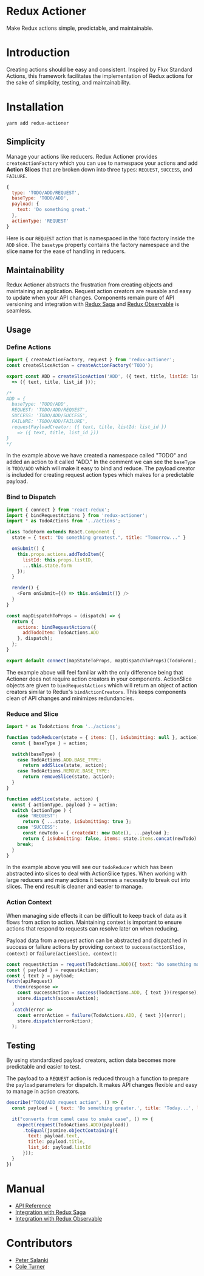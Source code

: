 # Redux Actioner
Make Redux actions simple, predictable, and maintainable.

# Introduction
Creating actions should be easy and consistent. Inspired by Flux Standard Actions, this framework facilitates the implementation of Redux actions for the sake of simplicity, testing, and maintainability.

# Installation
```
yarn add redux-actioner
```

## Simplicity
Manage your actions like reducers. Redux Actioner provides `createActionFactory` which you can use to namespace your actions and add **Action Slices** that are broken down into three types: `REQUEST`, `SUCCESS`, and `FAILURE`.

```javascript
{
  type: 'TODO/ADD/REQUEST',
  baseType: 'TODO/ADD',
  payload: {
    text: 'Do something great.'
  },
  actionType: 'REQUEST'
}
```
Here is our `REQUEST` action that is namespaced in the `TODO` factory inside the `ADD` slice. The `basetype` property contains the factory namespace and the slice name for the ease of handling in reducers.

## Maintainability
Redux Actioner abstracts the frustration from creating objects and maintaining an application. Request action creators are reusable and easy to update when your API changes. Components remain pure of API versioning and integration with [Redux Saga](https://github.com/redux-saga/redux-saga) and [Redux Observable](https://github.com/redux-observable/redux-observable) is seamless.

## Usage
### Define Actions
```javascript
import { createActionFactory, request } from 'redux-actioner';
const createSliceAction = createActionFactory('TODO');

export const ADD = createSliceAction('ADD', ({ text, title, listId: list_id })
  => ({ text, title, list_id }));

/*
ADD = {
  baseType: 'TODO/ADD',
  REQUEST: 'TODO/ADD/REQUEST',
  SUCCESS: 'TODO/ADD/SUCCESS',
  FAILURE: 'TODO/ADD/FAILURE',
  requestPayloadCreator: ({ text, title, listId: list_id })
    => ({ text, title, list_id }))
}
*/
```
In the example above we have created a namespace called "TODO" and added an action to it called "ADD." In the comment we can see the `baseType` is `TODO/ADD` which will make it easy to bind and reduce. The payload creator is included for creating request action types which makes for a predictable payload.


### Bind to Dispatch
```javascript
import { connect } from 'react-redux';
import { bindRequestActions } from 'redux-actioner';
import * as TodoActions from '../actions';

class TodoForm extends React.Component {
  state = { text: "Do something greatest.", title: "Tomorrow..." }

  onSubmit() {
    this.props.actions.addTodoItem({
      listId: this.props.listID,
      ...this.state.form
    });
  }

  render() {
    <Form onSubmit={() => this.onSubmit()} />
  }
}

const mapDispatchToProps = (dispatch) => {
  return {
    actions: bindRequestActions({
      addTodoItem: TodoActions.ADD
    }, dispatch);
  };
}

export default connect(mapStateToProps, mapDispatchToProps)(TodoForm);
```

The example above will feel familiar with the only difference being that Actioner does not require action creators in your components. ActionSlice objects are given to `bindRequestActions` which will return an object of action creators similar to Redux's `bindActionCreators`. This keeps components clean of API changes and minimizes redundancies.

### Reduce and Slice

```javascript
import * as TodoActions from '../actions';

function todoReducer(state = { items: [], isSubmitting: null }, action) {
  const { baseType } = action;

  switch(baseType) {
    case TodoActions.ADD.BASE_TYPE:
      return addSlice(state, action);
    case TodoActions.REMOVE.BASE_TYPE:
      return removeSlice(state, action);
  }
}

function addSlice(state, action) {
  const { actionType, payload } = action;
  switch (actionType ) {
    case 'REQUEST':
      return { ...state, isSubmitting: true };
    case 'SUCCESS':
      const newTodo = { createdAt: new Date(), ...payload };
      return { isSubmitting: false, items: state.items.concat(newTodo) };
    break;
  }
}
```

In the example above you will see our `todoReducer` which has been abstracted into slices to deal with ActionSlice types. When working with large reducers and many actions it becomes a necessity to break out into slices. The end result is cleaner and easier to manage.

### Action Context
When managing side effects it can be difficult to keep track of data as it flows from action to action. Maintaining context is important to ensure actions that respond to requests can resolve later on when reducing.

Payload data from a request action can be abstracted and dispatched in success or failure actions by providing `context` to `success(actionSlice, context)` or `failure(actionSlice, context)`:

```javascript
const requestAction = request(TodoActions.ADD)({ text: "Do something most great."});
const { payload } = requestAction;
const { text } = payload;
fetch(apiRequest)
  .then(response =>
    const successAction = success(TodoActions.ADD, { text })(response);
    store.dispatch(successAction);
  )
  .catch(error =>
    const errorAction = failure(TodoActions.ADD, { text })(error);
    store.dispatch(errorAction);
  );
```

## Testing
By using standardized payload creators, action data becomes more predictable and easier to test.

The payload to a `REQUEST` action is reduced through a function to prepare the `payload` parameters for dispatch. It makes API changes flexible and easy to manage in action creators.


```javascript
describe("TODO/ADD request action", () => {
  const payload = { text: 'Do something greater.', title: 'Today...', listId: 1 };

  it("converts from camel case to snake case", () => {
    expect(request(TodoActions.ADD)(payload))
      .toEqual(jasmine.objectContaining({
        text: payload.text,
        title: payload.title,
        list_id: payload.listId
      }));
  }
})
```

# Manual

- [API Reference](https://Shoptap.github.io/redux-actioner)
- [Integration with Redux Saga](./manual/saga.md)
- [Integration with Redux Observable](./manual/observable.md)

# Contributors
- [Peter Salanki](https://github.com/salanki)
- [Cole Turner](https://github.com/colepatrickturner)
